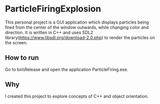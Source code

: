 # ParticleFiringExplosion
This personal project is a GUI application which displays particles being fired from the center of the window outwards, 
while changing color and direction. It is written in C++ and uses SDL2 library(https://www.libsdl.org/download-2.0.php) 
to render the particles on the screen.

How to run
----------
Go to bin\Release and open the application ParticleFiring.exe.

Why
---
I created this project to explore concepts of C++ and object orientation.

